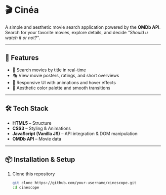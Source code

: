# 🎬 Cinéa  

A simple and aesthetic movie search application powered by the **OMDb API**.  
Search for your favorite movies, explore details, and decide *"Should u watch it or not?"*.  

---

## 🚀 Features
- 🔎 Search movies by title in real-time  
- 🎭 View movie posters, ratings, and short overviews  
- 🌈 Responsive UI with animations and hover effects  
- 🎨 Aesthetic color palette and smooth transitions  

---

## 🛠️ Tech Stack
- **HTML5** – Structure  
- **CSS3** – Styling & Animations  
- **JavaScript (Vanilla JS)** – API integration & DOM manipulation  
- **OMDb API** – Movie data  

---

## 📦 Installation & Setup
1. Clone this repository  
   ```bash
   git clone https://github.com/your-username/cinescope.git
   cd cinescope
